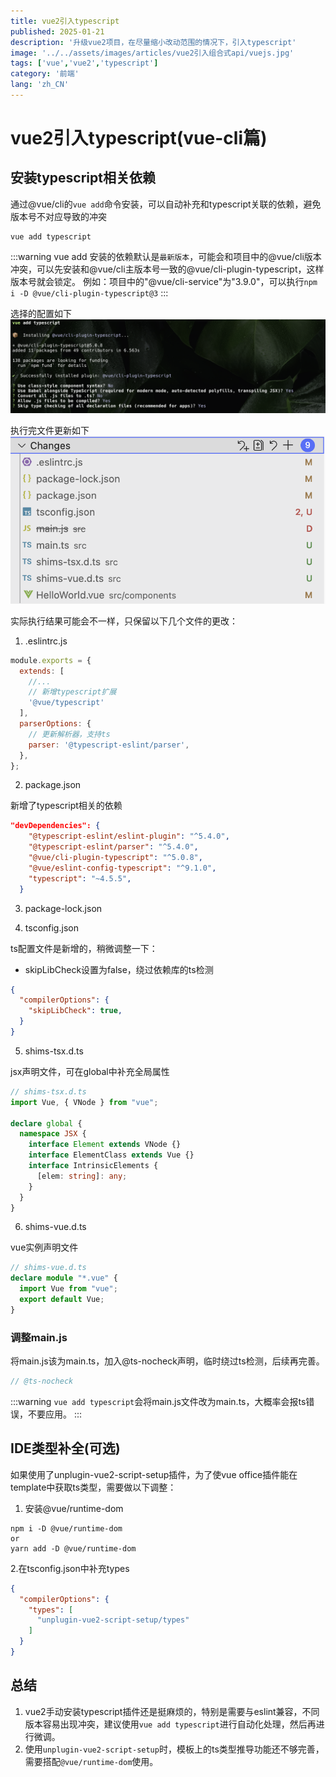 ```yaml
---
title: vue2引入typescript
published: 2025-01-21
description: '升级vue2项目，在尽量缩小改动范围的情况下，引入typescript'
image: '../../assets/images/articles/vue2引入组合式api/vuejs.jpg'
tags: ['vue','vue2','typescript']
category: '前端'
lang: 'zh_CN'
---
```

# vue2引入typescript(vue-cli篇)

## 安装typescript相关依赖
通过@vue/cli的`vue add`命令安装，可以自动补充和typescript关联的依赖，避免版本号不对应导致的冲突
```
vue add typescript
```

:::warning
vue add 安装的依赖默认是`最新版本`，可能会和项目中的@vue/cli版本冲突，可以先安装和@vue/cli主版本号一致的@vue/cli-plugin-typescript，这样版本号就会锁定。
例如：项目中的"@vue/cli-service"为"3.9.0"，可以执行`npm i -D @vue/cli-plugin-typescript@3`
:::


选择的配置如下
![alt text](../../assets/images/articles/vue2引入组合式api/vue_add_typescript_1.png)

执行完文件更新如下
![alt text](../../assets/images/articles/vue2引入组合式api/vue_add_typescript_2.png)

实际执行结果可能会不一样，只保留以下几个文件的更改：
1. .eslintrc.js
```js
module.exports = {
  extends: [
    //...
    // 新增typescript扩展
    '@vue/typescript'
  ],
  parserOptions: {
    // 更新解析器，支持ts
    parser: '@typescript-eslint/parser',
  },
};
```
2. package.json

新增了typescript相关的依赖
```json
"devDependencies": {
    "@typescript-eslint/eslint-plugin": "^5.4.0",
    "@typescript-eslint/parser": "^5.4.0",
    "@vue/cli-plugin-typescript": "^5.0.8",
    "@vue/eslint-config-typescript": "^9.1.0",
    "typescript": "~4.5.5",
  }
```
3. package-lock.json

4. tsconfig.json

ts配置文件是新增的，稍微调整一下：

* skipLibCheck设置为false，绕过依赖库的ts检测
```json
{
  "compilerOptions": {
    "skipLibCheck": true,   
  }
}
```
5. shims-tsx.d.ts

jsx声明文件，可在global中补充全局属性
```ts
// shims-tsx.d.ts
import Vue, { VNode } from "vue";

declare global {
  namespace JSX {
    interface Element extends VNode {}
    interface ElementClass extends Vue {}
    interface IntrinsicElements {
      [elem: string]: any;
    }
  }
}
```
6. shims-vue.d.ts

vue实例声明文件
```ts
// shims-vue.d.ts
declare module "*.vue" {
  import Vue from "vue";
  export default Vue;
}
```

### 调整main.js
将main.js该为main.ts，加入@ts-nocheck声明，临时绕过ts检测，后续再完善。
```main.js
// @ts-nocheck
```

:::warning
`vue add typescript`会将main.js文件改为main.ts，大概率会报ts错误，不要应用。
:::


## IDE类型补全(可选)
如果使用了unplugin-vue2-script-setup插件，为了使vue office插件能在template中获取ts类型，需要做以下调整：
1. 安装@vue/runtime-dom
```shell
npm i -D @vue/runtime-dom
or
yarn add -D @vue/runtime-dom
```
2.在tsconfig.json中补充types
```json
{
  "compilerOptions": {
    "types": [
      "unplugin-vue2-script-setup/types"
    ]
  }
}
```

## 总结
1. vue2手动安装typescript插件还是挺麻烦的，特别是需要与eslint兼容，不同版本容易出现冲突，建议使用`vue add typescript`进行自动化处理，然后再进行微调。
2. 使用`unplugin-vue2-script-setup`时，模板上的ts类型推导功能还不够完善，需要搭配`@vue/runtime-dom`使用。




